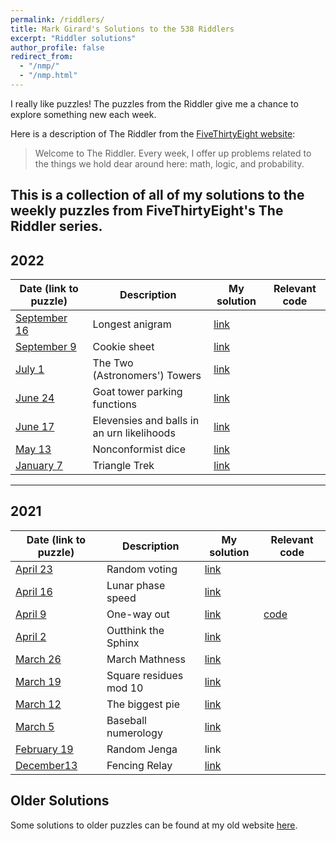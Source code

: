 ```yaml
---
permalink: /riddlers/
title: Mark Girard's Solutions to the 538 Riddlers
excerpt: "Riddler solutions"
author_profile: false
redirect_from:
  - "/nmp/"
  - "/nmp.html"
---
```


I really like puzzles! The puzzles from the Riddler give me a chance to explore something new each week.

Here is a description of The Riddler from the [FiveThirtyEight website](https://fivethirtyeight.com/tag/the-riddler/):
>Welcome to The Riddler. Every week, I offer up problems related to the things we hold dear around here: math, logic, and probability.

This is a collection of all of my solutions to the weekly puzzles from FiveThirtyEight's The Riddler series.
---------------------------------------

## 2022

| Date (link to puzzle)                                                             | Description         | My solution | Relevant code |
| --------------------------------------------------------------------------------- | ------------------- | ----------- |-------------- |
| [September 16](https://fivethirtyeight.com/features/can-you-build-the-biggest-anigram/) | Longest anigram     | [link](/posts/2022/09/riddler-anigrams/)        |
| [September 9](https://fivethirtyeight.com/features/can-you-cover-the-baking-sheet-with-cookies/) | Cookie sheet     | [link](/posts/2022/09/riddler-overlapping-disks/)        |
| [July 1](https://fivethirtyeight.com/features/how-high-should-you-climb-up-the-tower/) | The Two (Astronomers') Towers     | [link](/riddlers/20220701_RiddlerTwoTowers.pdf)        |
| [June 24](https://fivethirtyeight.com/features/can-you-make-room-for-goats/) | Goat tower parking functions     | [link](/riddlers/20220624_Riddler-goat-parking.pdf)        |
| [June 17](https://fivethirtyeight.com/features/can-you-switch-a-digit/) | Elevensies and balls in an urn likelihoods     | [link](/riddlers/20220618_elevensies.pdf)        |  
| [May 13](https://fivethirtyeight.com/features/its-elementary-my-dear-riddler/) | Nonconformist dice     | [link](/riddlers/20220513_Riddler.pdf)        |            |
| [January 7](https://fivethirtyeight.com/features/can-you-trek-the-triangle/) |   Triangle Trek   | [link](/riddlers/20220107_Riddler.pdf)        |            |

---------------------------------------

## 2021

| Date (link to puzzle)                                                             | Description         | My solution | Relevant code |
| --------------------------------------------------------------------------------- | ------------------- | ----------- |-------------- |
| [April 23](https://fivethirtyeight.com/features/can-you-cut-the-perfect-pancake/) | Random voting     | [link](/riddlers/20210423_Riddler.pdf)        |            |
| [April 16](https://fivethirtyeight.com/features/can-you-crack-the-case-of-the-crescent-moon/) | Lunar phase speed     | [link](/riddlers/20210416_Riddler.pdf)        |            |
| [April 9](https://fivethirtyeight.com/features/can-you-navigate-the-one-way-streets/) | One-way out     | [link](/riddlers/20210409_Riddler.pdf)        | [code](/riddlers/code/20210409.py)           |
| [April 2](https://fivethirtyeight.com/features/can-you-outthink-the-sphinx/) | Outthink the Sphinx     | [link](/riddlers/20210402_Riddler.pdf)        |             |
| [March 26](https://fivethirtyeight.com/features/can-you-solve-march-mathness/) | March Mathness     | [link](/riddlers/20210326_Riddler.pdf)        |             |
| [March 19](https://fivethirtyeight.com/features/can-you-find-an-extra-perfect-square/) | Square residues mod 10   | [link](/riddlers/20210319_Riddler.pdf)        |             |
| [March 12](https://fivethirtyeight.com/features/can-you-bake-the-biggest-%cf%80/) | The biggest pie     | [link](/riddlers/20210312_Riddler.pdf)        |             |
| [March 5](https://fivethirtyeight.com/features/can-you-bat-299-in-299-games/)     | Baseball numerology | [link](/riddlers/20210305_Riddler.pdf)        |             |
| [February 19](https://fivethirtyeight.com/features/can-you-win-riddler-jenga/)    | Random Jenga        | link         |             |
| [December13](https://fivethirtyeight.com/features/en-garde-can-you-win-the-fencing-relay/)    | Fencing Relay        | [link](/riddlers/20211213_Riddler_fencing.pdf)         |             |


## Older Solutions

Some solutions to older puzzles can be found at my old website [here](https://www.markwgirard.site/).
